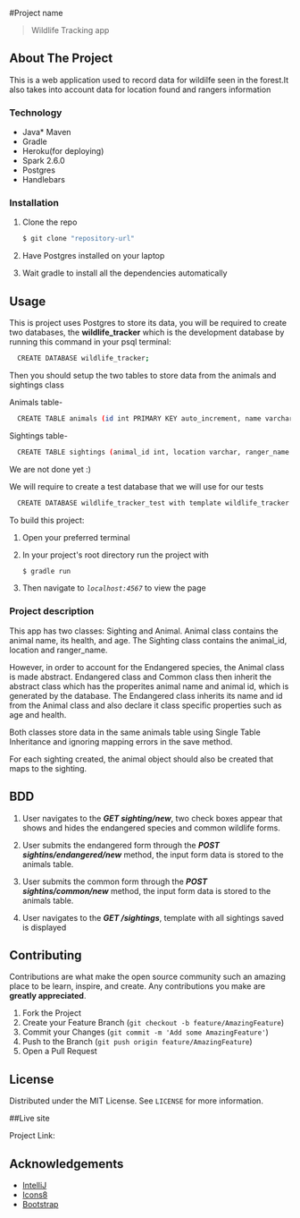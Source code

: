#Project name
> Wildlife Tracking app

## About The Project
This is a web application used to record data for wildilfe seen in the forest.It also takes into account data for location found and rangers information

### Technology
* Java* Maven
* Gradle
* Heroku(for deploying)
* Spark 2.6.0
* Postgres
* Handlebars


### Installation

1. Clone the repo
    ```sh
    $ git clone "repository-url"
    ```
2. Have Postgres installed on your laptop

3. Wait gradle to install all the dependencies automatically


## Usage

This is project uses Postgres to store its data, you will be required to create two
databases, the **wildlife_tracker** which is the development database by running this command in your psql terminal:

```sh
  CREATE DATABASE wildlife_tracker;
```

Then you should setup the two tables to store data from the animals and sightings class

Animals table-
```sh
  CREATE TABLE animals (id int PRIMARY KEY auto_increment, name varchar, endangered boolean, health varchar, age varchar);
```
Sightings table-
```sh
  CREATE TABLE sightings (animal_id int, location varchar, ranger_name varchar, sighting_id serial PRIMARY KEY);
```

We are not done yet :)

We will require to create a test database that we will use for our tests

  ```sh
    CREATE DATABASE wildlife_tracker_test with template wildlife_tracker ;
  ```

To build this project:

1. Open your preferred terminal

2. In your project's root directory run the project with
    ```sh
    $ gradle run
    ```
3. Then navigate to _`localhost:4567`_ to view the page

### Project description

This app has two classes: Sighting and Animal. Animal class contains the animal name, its health, and age. The Sighting class contains the animal_id, location and ranger_name.

However, in order to account for the Endangered species, the Animal class is made abstract. Endangered class and Common class then inherit the abstract class which has the properites animal name and animal id, which is generated by the database.
The Endangered class inherits its name and id from the Animal class and also declare it class specific properties such as age and health.

Both classes store data in the same animals table using Single Table Inheritance and ignoring mapping errors in the save method.

For each sighting created, the animal object should also be created that maps to the sighting.

## BDD

1. User navigates to the _**GET sighting/new**_, two check boxes appear that shows and hides the endangered species and common wildlife forms.

2. User submits the endangered form through the _**POST sightins/endangered/new**_ method, the input form data is stored to the animals table.

3. User submits the common form through the _**POST sightins/common/new**_ method, the input form data is stored to the animals table.

4. User navigates to the _**GET  /sightings**_, template with all sightings saved is displayed

## Contributing

Contributions are what make the open source community such an amazing place to be learn, inspire, and create. Any contributions you make are **greatly appreciated**.

1. Fork the Project
2. Create your Feature Branch (`git checkout -b feature/AmazingFeature`)
3. Commit your Changes (`git commit -m 'Add some AmazingFeature'`)
4. Push to the Branch (`git push origin feature/AmazingFeature`)
5. Open a Pull Request



<!-- LICENSE -->
## License

Distributed under the MIT License. See `LICENSE` for more information.

##Live site

Project Link:



<!-- ACKNOWLEDGEMENTS -->
## Acknowledgements
* [IntelliJ](https://www.jetbrains.com/idea/)
* [Icons8](https://icons8.com/icons)
* [Bootstrap](https://getbootstrap.com/)



